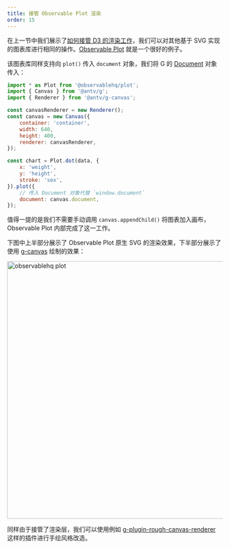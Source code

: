 ```yaml
---
title: 接管 Observable Plot 渲染
order: 15
---
```


在上一节中我们展示了[如何接管 D3 的渲染工作](/zh/docs/guide/diving-deeper/d3)，我们可以对其他基于 SVG 实现的图表库进行相同的操作。[Observable Plot](https://github.com/observablehq/plot) 就是一个很好的例子。

该图表库同样支持向 `plot()` 传入 `document` 对象，我们将 G 的 [Document](/zh/docs/api/builtin-objects/document) 对象传入：

```js
import * as Plot from '@observablehq/plot';
import { Canvas } from '@antv/g';
import { Renderer } from '@antv/g-canvas';

const canvasRenderer = new Renderer();
const canvas = new Canvas({
    container: 'container',
    width: 640,
    height: 400,
    renderer: canvasRenderer,
});

const chart = Plot.dot(data, {
    x: 'weight',
    y: 'height',
    stroke: 'sex',
}).plot({
    // 传入 Document 对象代替 `window.document`
    document: canvas.document,
});
```

值得一提的是我们不需要手动调用 `canvas.appendChild()` 将图表加入画布，Observable Plot 内部完成了这一工作。

下图中上半部分展示了 Observable Plot 原生 SVG 的渲染效果，下半部分展示了使用 [g-canvas](/zh/docs/api/renderer/canvas) 绘制的效果：

<img src="https://gw.alipayobjects.com/mdn/rms_6ae20b/afts/img/A*EyjlTIwCrlgAAAAAAAAAAAAAARQnAQ" width="600" alt="observablehq plot">

同样由于接管了渲染层，我们可以使用例如 [g-plugin-rough-canvas-renderer](/zh/docs/plugins/rough-canvas-renderer) 这样的插件进行手绘风格改造。
